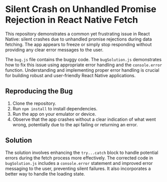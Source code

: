 # Silent Crash on Unhandled Promise Rejection in React Native Fetch

This repository demonstrates a common yet frustrating issue in React Native: silent crashes due to unhandled promise rejections during data fetching.  The app appears to freeze or simply stop responding without providing any clear error messages to the user.

The `bug.js` file contains the buggy code. The `bugSolution.js` demonstrates how to fix this issue using appropriate error handling and the `console.error` function.  Understanding and implementing proper error handling is crucial for building robust and user-friendly React Native applications. 

## Reproducing the Bug

1. Clone the repository.
2. Run `npm install` to install dependencies.
3. Run the app on your emulator or device.
4. Observe that the app crashes without a clear indication of what went wrong, potentially due to the api failing or returning an error.

## Solution

The solution involves enhancing the `try...catch` block to handle potential errors during the fetch process more effectively. The corrected code in `bugSolution.js` includes a `console.error` statement and improved error messaging to the user, preventing silent failures. It also incorporates a better way to handle the loading state.